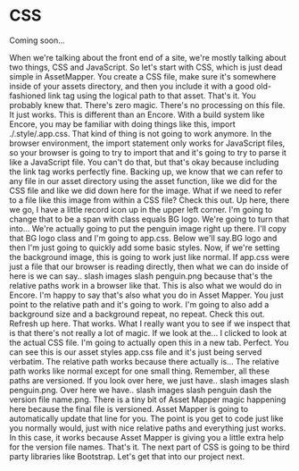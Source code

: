 # CSS

Coming soon...

When we're talking about the front end of a site, we're mostly talking about two things, CSS and JavaScript. So let's start with CSS, which is just dead simple in AssetMapper. You create a CSS file, make sure it's somewhere inside of your assets directory, and then you include it with a good old-fashioned link tag using the logical path to that asset. That's it. You probably knew that. There's zero magic. There's no processing on this file. It just works. This is different than an Encore. With a build system like Encore, you may be familiar with doing things like this, import ./.style/.app.css. That kind of thing is not going to work anymore. In the browser environment, the import statement only works for JavaScript files, so your browser is going to try to import that and it's going to try to parse it like a JavaScript file. You can't do that, but that's okay because including the link tag works perfectly fine. Backing up, we know that we can refer to any file in our asset directory using the asset function, like we did for the CSS file and like we did down here for the image. What if we need to refer to a file like this image from within a CSS file? Check this out. Up here, there we go, I have a little record icon up in the upper left corner. I'm going to change that to be a span with class equals BG logo. We're going to turn that into... We're actually going to put the penguin image right up there. I'll copy that BG logo class and I'm going to app.css. Below we'll say.BG logo and then I'm just going to quickly add some basic styles. Now, if we're setting the background image, this is going to work just like normal. If app.css were just a file that our browser is reading directly, then what we can do inside of here is we can say.. slash images slash penguin.png because that's the relative paths work in a browser like that. This is also what we would do in Encore. I'm happy to say that's also what you do in Asset Mapper. You just point to the relative path and it's going to work. I'm going to also add a background size and a background repeat, no repeat.  Check this out. Refresh up here. That works. What I really want you to see if we inspect that is that there's not really a lot of magic. If we look at the... I clicked to look at the actual CSS file. I'm going to actually open this in a new tab. Perfect. You can see this is our asset styles app.css file and it's just being served verbatim. The relative path works because there actually is... The relative path works like normal except for one small thing. Remember, all these paths are versioned. If you look over here, we just have.. slash images slash penguin.png. Over here we have.. slash images slash penguin dash the version file name.png. There is a tiny bit of Asset Mapper magic happening here because the final file is versioned. Asset Mapper is going to automatically update that line for you. The point is you get to code just like you normally would, just with nice relative paths and everything just works. In this case, it works because Asset Mapper is giving you a little extra help for the version file names. That's it. The next part of CSS is going to be third party libraries like Bootstrap. Let's get that into our project next.
